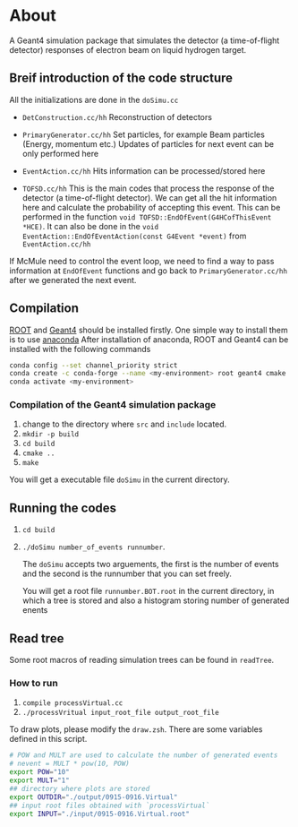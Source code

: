# About
A Geant4 simulation package that simulates the detector (a time-of-flight detector) responses of electron beam on liquid hydrogen target.

## Breif introduction of the code structure
All the initializations are done in the `doSimu.cc`

- `DetConstruction.cc/hh`
Reconstruction of detectors

- `PrimaryGenerator.cc/hh`
Set particles, for example Beam particles (Energy, momentum etc.)
Updates of particles for next event can be only performed here

- `EventAction.cc/hh`
Hits information can be processed/stored here 

- `TOFSD.cc/hh`
This is the main codes that process the response of the detector (a time-of-flight detector).
We can get all the hit information here and calculate the probability of accepting this event. This can be performed in the function `void TOFSD::EndOfEvent(G4HCofThisEvent *HCE)`. 
It can also be done in the `void EventAction::EndOfEventAction(const G4Event *event)` from `EventAction.cc/hh`

If McMule need to control the event loop, we need to find a way to pass information at `EndOfEvent` functions and go back to `PrimaryGenerator.cc/hh` after we generated the next event.

## Compilation
[ROOT](https://root.cern.ch) and [Geant4](https://geant4.web.cern.ch) should be installed firstly.
One simple way to install them is to use [anaconda](https://www.anaconda.com/installation-success?source=installer)
After installation of anaconda, ROOT and Geant4 can be installed with the following commands
```bash
conda config --set channel_priority strict
conda create -c conda-forge --name <my-environment> root geant4 cmake
conda activate <my-environment>
```
### Compilation of the Geant4 simulation package
1. change to the directory where `src` and `include` located.
2. `mkdir -p build`
3. `cd build`
4. `cmake ..`
5. `make`

You will get a executable file `doSimu` in the current directory.

## Running the codes
1. `cd build`
2. `./doSimu number_of_events runnumber`. 

    The `doSimu` accepts two arguements, the first is the number of events and the second is the runnumber that you can set freely.
    
    You will get a root file `runnumber.BOT.root` in the current directory, in which a tree is stored and also a histogram storing number of generated enents

## Read tree
Some root macros of reading simulation trees can be found in `readTree`.
### How to run
1. `compile processVirtual.cc`
2. `./processVritual input_root_file output_root_file`

To draw plots, please modify the `draw.zsh`. There are some variables defined in this script.
```bash
# POW and MULT are used to calculate the number of generated events 
# nevent = MULT * pow(10, POW)
export POW="10" 
export MULT="1"
## directory where plots are stored
export OUTDIR="./output/0915-0916.Virtual" 
## input root files obtained with `processVirtual`
export INPUT="./input/0915-0916.Virtual.root" 
```

